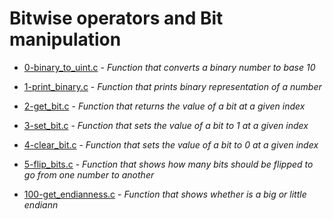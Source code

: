 # Bitwise operators and Bit manipulation

- [0-binary_to_uint.c](https://github.com/Arenc10/holbertonschool-low_level_programming/blob/main/0x14-bit_manipulation/0-binary_to_uint.c) - *Function that converts a binary number to base 10*

- [1-print_binary.c](https://github.com/Arenc10/holbertonschool-low_level_programming/blob/main/0x14-bit_manipulation/1-print_binary.c) - *Function that prints binary representation of a number*

- [2-get_bit.c](https://github.com/Arenc10/holbertonschool-low_level_programming/blob/main/0x14-bit_manipulation/2-get_bit.c) - *Function that returns the value of a bit at a given index*

- [3-set_bit.c](https://github.com/Arenc10/holbertonschool-low_level_programming/blob/main/0x14-bit_manipulation/3-set_bit.c) - *Function that sets the value of a bit to 1 at a given index*

- [4-clear_bit.c](https://github.com/Arenc10/holbertonschool-low_level_programming/blob/main/0x14-bit_manipulation/4-clear_bit.c) - *Function that sets the value of a bit to 0 at a given index*

- [5-flip_bits.c](https://github.com/Arenc10/holbertonschool-low_level_programming/blob/main/0x14-bit_manipulation/5-flip_bits.c) - *Function that shows how many bits should be flipped to go from one number to another*

- [100-get_endianness.c](https://github.com/Arenc10/holbertonschool-low_level_programming/blob/main/0x14-bit_manipulation/100-get_endianness.c) - *Function that shows whether is a big or little endiann*
